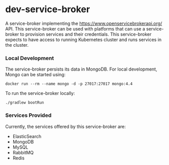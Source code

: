 # dev-service-broker

A service-broker implementing the https://www.openservicebrokerapi.org/ API. This service-broker can be used with platforms that can use a service-broker to provision services and their credentials. This service-broker expects to have access to running Kubernetes cluster and runs services in the cluster.

### Local Development

The service-broker persists its data in MongoDB. For local development, Mongo can be started using:

```
docker run --rm --name mongo -d -p 27017:27017 mongo:4.4
```

To run the service-broker locally:

```
./gradlew bootRun

```

### Services Provided

Currently, the services offered by this service-broker are:

- ElasticSearch
- MongoDB
- MySQL
- RabbitMQ
- Redis
